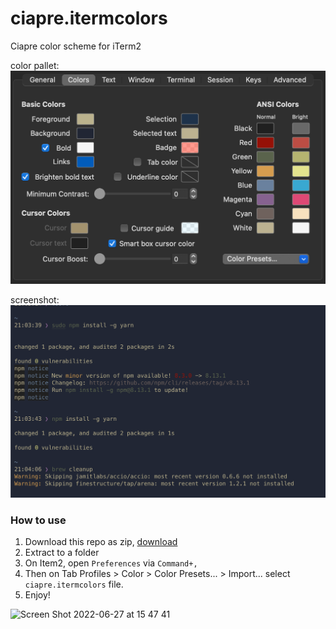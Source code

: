 # ciapre.itermcolors

Ciapre color scheme for iTerm2

color pallet:
![pallet](color.png)

screenshot:
![screenshot](screenshot.png)

### How to use

1. Download this repo as zip, [download](https://github.com/vinhnx/Ciapre.itermcolors/archive/refs/heads/main.zip)
2. Extract to a folder
3. On Item2, open `Preferences` via `Command+,`
4. Then on Tab Profiles > Color > Color Presets... > Import... select `ciapre.itermcolors` file.
6. Enjoy!

<img width="239" alt="Screen Shot 2022-06-27 at 15 47 41" src="https://user-images.githubusercontent.com/1097578/175899092-8a39be18-0d9a-4281-b3ab-b1bfc0cc581e.png">
